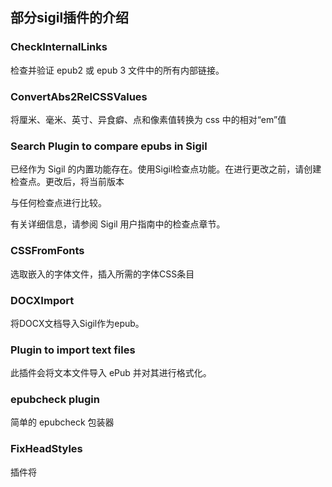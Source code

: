 ## 部分sigil插件的介绍

### CheckInternalLinks
检查并验证 epub2 或 epub 3 文件中的所有内部链接。

### ConvertAbs2RelCSSValues
将厘米、毫米、英寸、异食癖、点和像素值转换为 css
中的相对“em”值

### Search Plugin to compare epubs in Sigil
已经作为 Sigil 的内置功能存在。使用Sigil检查点功能。在进行更改之前，请创建检查点。更改后，将当前版本

与任何检查点进行比较。

有关详细信息，请参阅 Sigil 用户指南中的检查点章节。

### CSSFromFonts
选取嵌入的字体文件，插入所需的字体CSS条目

### DOCXImport
将DOCX文档导入Sigil作为epub。

### Plugin to import text files
此插件会将文本文件导入 ePub 并对其进行格式化。

### epubcheck plugin
简单的 epubcheck 包装器

### FixHeadStyles
插件将 <style> 标签中的样式信息复制到样式表文件并用样式表链接替换它们。

### FootnoteLinker
自动生成指向尾注的链接和指向脚注锚点的反向链接。

### FootnoteManipulator
用于操作 epub 2.0 出版物中的脚注的插件。

### RegexFunctionReplace
正则表达式匹配并用函数替换它。

## Introduction to some of the sigil plugins

### CheckInternalLinks
Checks and validates all internal links in epub2 or epub 3 files.

### ConvertAbs2RelCSSValues
Converts cm, mm, inch, pica, point and pixel values to relative 'em' values in the css

### Search Plugin to compare epubs in Sigil
Already exists as a built in feature of Sigil. Use Sigil Checkpoint features. Before making changes, 

make a CheckPoint. After changes, compare current version to any Checkpoint.

See the Checkpoint chapter in the Sigil User Guide for details.

### CSSFromFonts
Inserts the required CSS entries from Embedded Font Files

### DOCXImport
Import DOCX document into Sigil as epubs.

### Plugin to import text files
This plugin will import a text file into an ePub and format it.

### epubcheck plugin
Simple epubcheck wrapper

### FixHeadStyles
plugin to copy the style information in <style> tags to stylesheet files and replace them with stylesheet links.

### FootnoteLinker
Automatically generate links to endnotes and backlinks to footnote anchors.

### FootnoteManipulator
Plugin for manipulating footnotes in epub 2.0 publications.

### RegexFunctionReplace
Regex match and replace it with a function.
